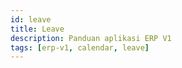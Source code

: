 ```yaml
---
id: leave
title: Leave
description: Panduan aplikasi ERP V1
tags: [erp-v1, calendar, leave]
---
```


